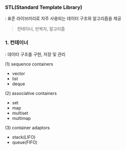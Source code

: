 ### STL(Standard Template Library)

: 표준 라이브러리로 자주 사용되는 데이터 구조와 알고리즘을 제공

> 컨테이너, 반복자, 알고리즘

### 1. 컨테이너
: 데이터 구조를 구현, 저장 및 관리

(1) sequence containers
* vector
* list
* deque

(2) associative containers
* set
* map
* multiset
* multimap

(3) container adaptors
* stack(LIFO)
* queue(FIFO)